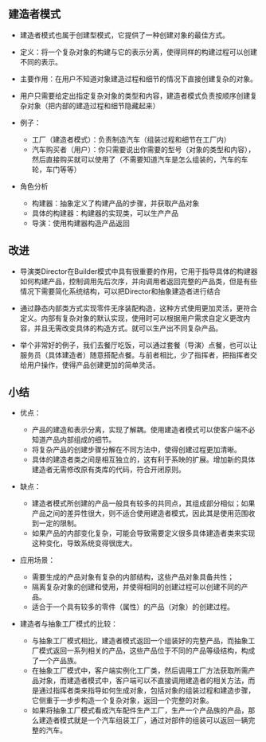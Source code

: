 ## 建造者模式

* 建造者模式也属于创建型模式，它提供了一种创建对象的最佳方式。



* 定义：将一个复杂对象的构建与它的表示分离，使得同样的构建过程可以创建不同的表示。
* 主要作用：在用户不知道对象建造过程和细节的情况下直接创建复杂的对象。



* 用户只需要给定出指定复杂对象的类型和内容，建造者模式负责按顺序创建复杂对象（把内部的建造过程和细节隐藏起来）



* 例子：
  * 工厂（建造者模式）：负责制造汽车（组装过程和细节在工厂内）
  * 汽车购买者（用户）：你只需要说出你需要的型号（对象的类型和内容），然后直接购买就可以使用了（不需要知道汽车是怎么组装的，汽车的车轮，车门等等）



* 角色分析
  * 构建器：抽象定义了构建产品的步骤，并获取产品对象
  * 具体的构建器：构建器的实现类，可以生产产品
  * 导演：使用构建器构造产品返回



## 改进

* 导演类Director在Builder模式中具有很重要的作用，它用于指导具体的构建器如何构建产品，控制调用先后次序，并向调用者返回完整的产品类，但是有些情况下需要简化系统结构，可以把Director和抽象建造者进行结合



* 通过静态内部类方式实现零件无序装配构造，这种方式使用更加灵活，更符合定义。内部有复杂对象的默认实现，使用时可以根据用户需求自定义更改内容，并且无需改变具体的构造方式。就可以生产出不同复杂产品。



* 举个非常好的例子，我们去餐厅吃饭，可以通过套餐（导演）点餐，也可以让服务员（具体建造者）随意搭配点餐。与前者相比，少了指挥者，把指挥者交给用户操作，使得产品创建更加的简单灵活。



## 小结

* 优点：
  * 产品的建造和表示分离，实现了解耦。使用建造者模式可以使客户端不必知道产品内部组成的细节。
  * 将复杂产品的创建步骤分解在不同方法中，使得创建过程更加清晰。
  * 具体的建造者类之间是相互独立的，这有利于系映的扩展。增加新的具体建造者无需修改原有类库的代码，符合开闭原则。



* 缺点：
  * 建造者模式所创建的产品一般具有较多的共同点，其组成部分相似；如果产品之间的差异性很大，则不适合使用建造者模式，因此其是使用范围收到一定的限制。
  * 如果产品的内部变化复杂，可能会导致需要定义很多具体建造者类来实现这种变化，导致系统变得很庞大。



* 应用场景：
  * 需要生成的产品对象有复杂的内部结构，这些产品对象具备共性；
  * 隔离复杂对象的创建和使用，并使得相同的创建过程可以创建不同的产品。
  * 适合于一个具有较多的零件（属性）的产品（对象）的创建过程。



* 建造者与抽象工厂模式的比较：
  * 与抽象工厂模式相比，建造者模式返回一个组装好的完整产品，而抽象工厂模式返回一系列相关的产品，这些产品位于不同的产品等级结构，构成了一个产品族。
  * 在抽象工厂模式中，客户端实例化工厂类，然后调用工厂方法获取所需产品对象，而建造者模式中，客户端可以不直接调用建造者的相关方法，而是通过指挥者类来指导如何生成对象，包括对象的组装过程和建造步骤，它侧重于一步步构造一个复杂对象，返回一个完整的对象。
  * 如果将抽象工厂模式看成汽车配件生产工厂，生产一个产品族的产品，那么建造者模式就是一个汽车组装工厂，通过对部件的组装可以返回一辆完整的汽车。
